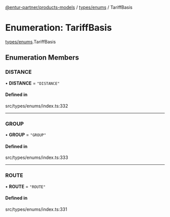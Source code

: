 [@entur-partner/products-models](../README.md) / [types/enums](../modules/types_enums.md) / TariffBasis

# Enumeration: TariffBasis

[types/enums](../modules/types_enums.md).TariffBasis

## Enumeration Members

### DISTANCE

• **DISTANCE** = ``"DISTANCE"``

#### Defined in

src/types/enums/index.ts:332

___

### GROUP

• **GROUP** = ``"GROUP"``

#### Defined in

src/types/enums/index.ts:333

___

### ROUTE

• **ROUTE** = ``"ROUTE"``

#### Defined in

src/types/enums/index.ts:331

